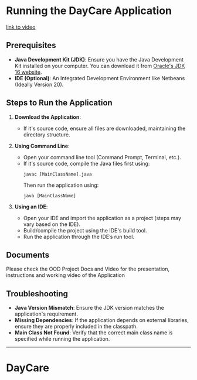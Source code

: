 # Running the DayCare Application
[link to video ](https://drive.google.com/file/d/17_3-wgezIu0DZGITxcHqYhqcgh5tbmrq/view?usp=sharing)

## Prerequisites

- **Java Development Kit (JDK)**: Ensure you have the Java Development Kit installed on your computer. You can download it from [Oracle's JDK 16 website](https://www.oracle.com/java/technologies/javase/jdk16-archive-downloads.html).
- **IDE (Optional)**: An Integrated Development Environment like Netbeans (Ideally Version 20).

## Steps to Run the Application

1. **Download the Application**:
   - If it's source code, ensure all files are downloaded, maintaining the directory structure.

2. **Using Command Line**:
   - Open your command line tool (Command Prompt, Terminal, etc.).
   - If it's source code, compile the Java files first using:
     ```
     javac [MainClassName].java
     ```
     Then run the application using:
     ```
     java [MainClassName]
     ```

3. **Using an IDE**:
   - Open your IDE and import the application as a project (steps may vary based on the IDE).
   - Build/compile the project using the IDE's build tool.
   - Run the application through the IDE’s run tool.

## Documents

Please check the OOD Project Docs and Video for the presentation, instructions and working video of the Application

## Troubleshooting

- **Java Version Mismatch**: Ensure the JDK version matches the application's requirement.
- **Missing Dependencies**: If the application depends on external libraries, ensure they are properly included in the classpath.
- **Main Class Not Found**: Verify that the correct main class name is specified while running the application.

---
# DayCare
